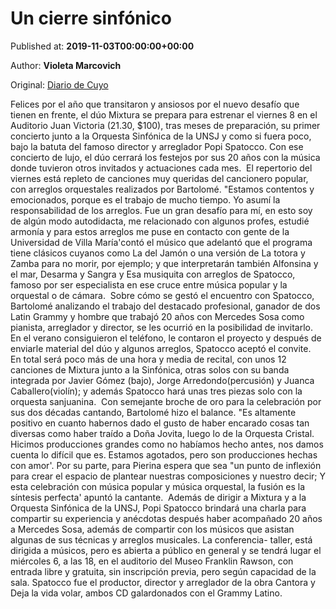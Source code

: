 
# Un cierre sinfónico

Published at: **2019-11-03T00:00:00+00:00**

Author: **Violeta Marcovich**

Original: [Diario de Cuyo](https://www.diariodecuyo.com.ar/espectaculos/Un-cierre-sinfonico-20191103-0007.html)

Felices por el año que transitaron y ansiosos por el nuevo desafío que tienen en frente, el dúo Mixtura se prepara para estrenar el viernes 8 en el Auditorio Juan Victoria (21.30, $100), tras meses de preparación, su primer concierto junto a la Orquesta Sinfónica de la UNSJ y como si fuera poco, bajo la batuta del famoso director y arreglador Popi Spatocco. Con ese concierto de lujo, el dúo cerrará los festejos por sus 20 años con la música donde tuvieron otros invitados y actuaciones cada mes. 
El repertorio del viernes está repleto de canciones muy queridas del cancionero popular, con arreglos orquestales realizados por Bartolomé. "Estamos contentos y emocionados, porque es el trabajo de mucho tiempo. Yo asumí la responsabilidad de los arreglos. Fue un gran desafío para mí, en esto soy de algún modo autodidacta, me relacionado con algunos profes, estudié armonía y para estos arreglos me puse en contacto con gente de la Universidad de Villa María'contó el músico que adelantó que el programa tiene clásicos cuyanos como La del Jamón o una versión de La totora y Zamba para no morir, por ejemplo; y que interpretarán también Alfonsina y el mar, Desarma y Sangra y Esa musiquita con arreglos de Spatocco, famoso por ser especialista en ese cruce entre música popular y la orquestal o de cámara. 
Sobre cómo se gestó el encuentro con Spatocco, Bartolomé analizando el trabajo del destacado profesional, ganador de dos Latin Grammy y hombre que trabajó 20 años con Mercedes Sosa como pianista, arreglador y director, se les ocurrió en la posibilidad de invitarlo. En el verano consiguieron el teléfono, le contaron el proyecto y después de enviarle material del dúo y algunos arreglos, Spatocco aceptó el convite. 
En total será poco más de una hora y media de recital, con unos 12 canciones de Mixtura junto a la Sinfónica, otras solos con su banda integrada por Javier Gómez (bajo), Jorge Arredondo(percusión) y Juanca Caballero(violín); y además Spatocco hará unas tres piezas solo con la orquesta sanjuanina. 
Con semejante broche de oro para la celebración por sus dos décadas cantando, Bartolomé hizo el balance. "Es altamente positivo en cuanto habernos dado el gusto de haber encarado cosas tan diversas como haber traído a Doña Jovita, luego lo de la Orquesta Cristal. Hicimos producciones grandes como no habíamos hecho antes, nos damos cuenta lo difícil que es. Estamos agotados, pero son producciones hechas con amor'. Por su parte, para Pierina espera que sea "un punto de inflexión para crear el espacio de plantear nuestras composiciones y nuestro decir; Y esta celebración con música popular y música orquestal, la fusión es la síntesis perfecta' apuntó la cantante. 
Además de dirigir a Mixtura y a la Orquesta Sinfónica de la UNSJ, Popi Spatocco brindará una charla para compartir su experiencia y anécdotas después haber acompañado 20 años a Mercedes Sosa, además de compartir con los músicos que asistan algunas de sus técnicas y arreglos musicales. La conferencia- taller, está dirigida a músicos, pero es abierta a público en general y se tendrá lugar el miércoles 6, a las 18, en el auditorio del Museo Franklin Rawson, con entrada libre y gratuita, sin inscripción previa, pero según capacidad de la sala. Spatocco fue el productor, director y arreglador de la obra Cantora y Deja la vida volar, ambos CD galardonados con el Grammy Latino.

